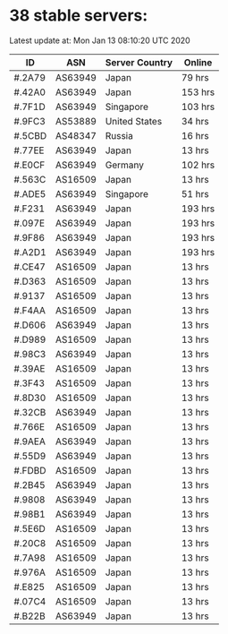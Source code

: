 # 38 stable servers:

Latest update at: Mon Jan 13 08:10:20 UTC 2020

| ID | ASN | Server Country | Online |
| -- | --- | -------------- | ------ |
| #.2A79 | AS63949 | Japan | 79 hrs |
| #.42A0 | AS63949 | Japan | 153 hrs |
| #.7F1D | AS63949 | Singapore | 103 hrs |
| #.9FC3 | AS53889 | United States | 34 hrs |
| #.5CBD | AS48347 | Russia | 16 hrs |
| #.77EE | AS63949 | Japan | 13 hrs |
| #.E0CF | AS63949 | Germany | 102 hrs |
| #.563C | AS16509 | Japan | 13 hrs |
| #.ADE5 | AS63949 | Singapore | 51 hrs |
| #.F231 | AS63949 | Japan | 193 hrs |
| #.097E | AS63949 | Japan | 193 hrs |
| #.9F86 | AS63949 | Japan | 193 hrs |
| #.A2D1 | AS63949 | Japan | 193 hrs |
| #.CE47 | AS16509 | Japan | 13 hrs |
| #.D363 | AS16509 | Japan | 13 hrs |
| #.9137 | AS16509 | Japan | 13 hrs |
| #.F4AA | AS16509 | Japan | 13 hrs |
| #.D606 | AS63949 | Japan | 13 hrs |
| #.D989 | AS16509 | Japan | 13 hrs |
| #.98C3 | AS63949 | Japan | 13 hrs |
| #.39AE | AS16509 | Japan | 13 hrs |
| #.3F43 | AS16509 | Japan | 13 hrs |
| #.8D30 | AS16509 | Japan | 13 hrs |
| #.32CB | AS63949 | Japan | 13 hrs |
| #.766E | AS16509 | Japan | 13 hrs |
| #.9AEA | AS63949 | Japan | 13 hrs |
| #.55D9 | AS63949 | Japan | 13 hrs |
| #.FDBD | AS16509 | Japan | 13 hrs |
| #.2B45 | AS63949 | Japan | 13 hrs |
| #.9808 | AS63949 | Japan | 13 hrs |
| #.98B1 | AS63949 | Japan | 13 hrs |
| #.5E6D | AS16509 | Japan | 13 hrs |
| #.20C8 | AS16509 | Japan | 13 hrs |
| #.7A98 | AS16509 | Japan | 13 hrs |
| #.976A | AS16509 | Japan | 13 hrs |
| #.E825 | AS16509 | Japan | 13 hrs |
| #.07C4 | AS16509 | Japan | 13 hrs |
| #.B22B | AS63949 | Japan | 13 hrs |

